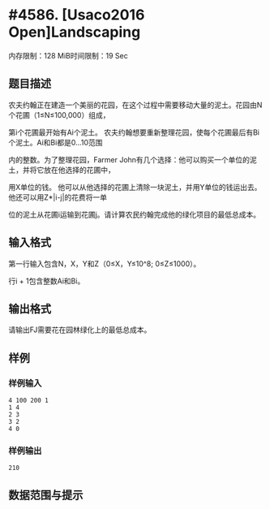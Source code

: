 # #4586. [Usaco2016 Open]Landscaping

内存限制：128 MiB时间限制：19 Sec

## 题目描述

农夫约翰正在建造一个美丽的花园，在这个过程中需要移动大量的泥土。花园由N个花圃（1&le;N&le;100,000）组成，

第i个花圃最开始有Ai个泥土。 农夫约翰想要重新整理花园，使每个花圃最后有Bi个泥土。Ai和Bi都是0...10范围

内的整数。为了整理花园，Farmer John有几个选择：他可以购买一个单位的泥土，并将它放在他选择的花圃中，

用X单位的钱。 他可以从他选择的花圃上清除一块泥土，并用Y单位的钱运出去。他还可以用Z*|i-j|的花费将一单

位的泥土从花圃i运输到花圃j。请计算农民约翰完成他的绿化项目的最低总成本。

## 输入格式

第一行输入包含N，X，Y和Z（0&le;X，Y&le;10^8; 0&le;Z&le;1000）。

行i + 1包含整数Ai和Bi。

## 输出格式

请输出FJ需要花在园林绿化上的最低总成本。

## 样例

### 样例输入

    
    4 100 200 1
    1 4
    2 3
    3 2
    4 0
    

### 样例输出

    
    210
    

## 数据范围与提示

